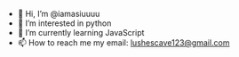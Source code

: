- 👋 Hi, I’m @iamasiuuuu
- 👀 I’m interested in python
- 🌱 I’m currently learning JavaScript 
- 📫 How to reach me my email: lushescave123@gmail.com

<!---
iamasiuuuu/iamasiuuuu is a ✨ special ✨ repository because its `README.md` (this file) appears on your GitHub profile.
You can click the Preview link to take a look at your changes.
--->
